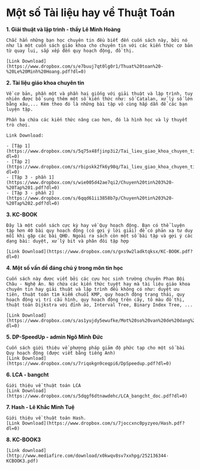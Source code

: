 # Một số Tài liệu hay về Thuật Toán

**1. Giải thuật và lập trình - thầy Lê Minh Hoàng**

    Chắc hẳn những bạn học chuyên tin đều biết đến cuốn sách này, bởi nó như là một cuốn sách giáo khoa cho chuyên tin với các kiến thức cơ bản từ quay lui, sắp xếp đến quy hoạch động, đồ thị.

    [Link Download](https://www.dropbox.com/s/e7buuj7qt0lg0r1/Thuat%20toan%20-%20Le%20Minh%20Hoang.pdf?dl=0)

**2. Tài liệu giáo khoa chuyên tin**

    Về cơ bản, phần một và phần hai giống với giải thuật và lập trình, tuy nhiên được bổ sung thêm một số kiến thức như: số Catalan, xử lý số lớn bằng xâu,... Kèm theo đó là những bài tập vô cùng hấp dẫn để các bạn luyện tập.

    Phần ba chứa các kiến thức nâng cao hơn, đó là hình học và lý thuyết trò chơi.

    Link Download:

    - [Tập 1](https://www.dropbox.com/s/5q75x48fjinp3i2/Tai_lieu_giao_khoa_chuyen_tin_1.pdf?dl=0)
    - [Tập 2](https://www.dropbox.com/s/rbipskk2fk6y98q/Tai_lieu_giao_khoa_chuyen_tin_2.pdf?dl=0)
    - [Tập 3 - phần 1](https://www.dropbox.com/s/wie005d42ae7qi2/Chuyen%20tin%203%20-%20Tap%201.pdf?dl=0)
    - [Tập 3 - phần 2](https://www.dropbox.com/s/6qqd61ii3858b7p/Chuyen%20tin%203%20-%20Tap%202.pdf?dl=0)

**3. KC-BOOK**

    Đây là một cuốn sách cực kỳ hay về Quy hoạch động. Bạn có thể luyện tập hơn 40 bài quy hoạch động (có gợi ý lời giải) để có phản xạ tư duy mỗi khi gặp các bài QHĐ. Ngoài ra sách còn một số bài tập và gợi ý các dạng bài: duyệt, xử lý bit và phân đôi tập hợp

    [Link Download](https://www.dropbox.com/s/gxs9w2ladktqksx/KC-BOOK.pdf?dl=0)

**4. Một số vấn đề đáng chú ý trong môn tin học**

    Cuốn sách này được viết bởi các cựu học sinh trường chuyên Phan Bội Châu - Nghệ An. Nó chứa các kiến thức tuyệt hay mà tài liệu giáo khoa chuyên tin hay giải thuật và lập trình đều không có như: duyệt ưu tiên, thuật toán tìm kiếm chuỗi KMP, quy hoạch động trạng thái, quy hoạch động vị trí cấu hình, quy hoạch động trên cây, tô màu đồ thị, thuật toán Dijkstra với đỉnh ảo, Interval Tree, Binary Index Tree, ...

    [Link Download](https://www.dropbox.com/s/as1yujdy5ewufke/Mot%20so%20van%20de%20dang%20chu%20y.PDF?dl=0)

**5. DP-SpeedUp - admin Ngô Minh Đức**

    Cuốn sách giới thiệu về phương pháp giảm độ phức tạp cho một số bài Quy hoạch động (được viết bằng tiếng Anh)
    [Link Download](https://www.dropbox.com/s/7riqokgn9ceqpi6/DpSpeedup.pdf?dl=0)

**6. LCA - bangcht**

    Giới thiệu về thuật toán LCA
    [Link Download](https://www.dropbox.com/s/5dqgf6dtnawdehc/LCA_bangcht_doc.pdf?dl=0)

**7. Hash - Lê Khắc Minh Tuệ**

    Giới thiệu về thuật toán Hash.
    [Link Download](https://www.dropbox.com/s/7joccxnc0pyzyeo/Hash.pdf?dl=0)

**8. KC-BOOK3**

    [Link download](http://www.mediafire.com/download/x0kwqv8sv7xxhpg/252136344-KCBOOK3.pdf)